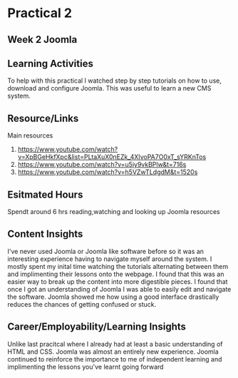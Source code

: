 # Practical 2

## Week 2 Joomla

## Learning Activities

To help with this practical I watched step by step tutorials on how to use, download and configure Joomla. This was useful to learn a new CMS system.

## Resource/Links

Main resources

1. <https://www.youtube.com/watch?v=XpBGeHkfXpc&list=PLtaXuX0nEZk_4XIvoPA7O0xT_sYRKnTos>
2. <https://www.youtube.com/watch?v=u5iy9vkBPlw&t=716s>
3. <https://www.youtube.com/watch?v=h5VZwTLdgdM&t=1520s>

## Esitmated Hours

Spendt around 6 hrs reading,watching and looking up Joomla resources

## Content Insights

I've never used Joomla or Joomla like software before so it was an interesting experience having to navigate myself around the system. I mostly spent my inital time watching the tutorials alternating between them and implimenting their lessons onto the webpage. I found that this was an easier way to break up the content into more digestible pieces. I found that once I got an understanding of Joomla I was able to easily edit and navigate the software. Joomla showed me how using a good interface drastically reduces the chances of getting confused or stuck.

## Career/Employability/Learning Insights

Unlike last pracitcal where I already had at least a basic understanding of HTML and CSS. Joomla was almost an entirely new experience. Joomla continued to reinforce the importance to me of independent learning and implimenting the lessons you've learnt going forward

